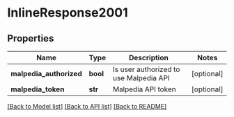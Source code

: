 # InlineResponse2001

## Properties
Name | Type | Description | Notes
------------ | ------------- | ------------- | -------------
**malpedia_authorized** | **bool** | Is user authorized to use Malpedia API | [optional] 
**malpedia_token** | **str** | Malpedia API token | [optional] 

[[Back to Model list]](../README.md#documentation-for-models) [[Back to API list]](../README.md#documentation-for-api-endpoints) [[Back to README]](../README.md)


